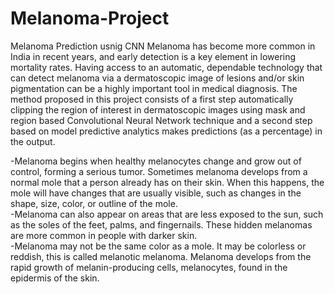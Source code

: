 # Melanoma-Project
Melanoma Prediction usnig CNN
Melanoma has become more common in India in recent years, and early detection is a key element in lowering mortality rates. Having access to an automatic, dependable technology that can detect melanoma via a dermatoscopic image of lesions and/or skin pigmentation can be a highly important tool in medical diagnosis. The method proposed in this project consists of a first step automatically clipping the region of interest in dermatoscopic images using mask and region based Convolutional Neural Network technique and a second step based on model predictive analytics makes predictions (as a percentage) in the output.

-Melanoma begins when healthy melanocytes change and grow out of control, forming a serious tumor. Sometimes melanoma develops from a normal mole that a person already has on their skin. When this happens, the mole will have changes that are usually visible, such as changes in the shape, size, color, or outline of the mole.  
-Melanoma can also appear on areas that are less exposed to the sun, such as the soles of the feet, palms, and fingernails. These hidden melanomas are more common in people with darker skin.  
-Melanoma may not be the same color as a mole. It may be colorless or reddish, this is called melanotic melanoma. Melanoma develops from the rapid growth of melanin-producing cells, melanocytes, found in the epidermis of the skin.



